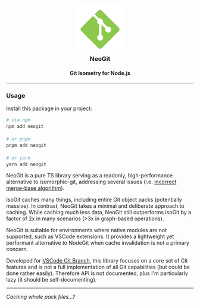 <h3 align="center">
	<img src="https://raw.githubusercontent.com/wavim/neogit/master/media/icon.png" width="130" alt="NeoGit Icon" /><br />
	NeoGit
</h3>
<h4 align="center">Git Isometry for Node.js</h4>

---

### Usage

Install this package in your project:

```bash
# via npm
npm add neogit

# or pnpm
pnpm add neogit

# or yarn
yarn add neogit
```

NeoGit is a pure TS library serving as a readonly, high-performance alternative to isomorphic-git,
addressing several issues (i.e.
[incorrect merge-base algorithm](https://github.com/isomorphic-git/isomorphic-git/issues/2109)).

IsoGit caches many things, including entire Git object packs (potentially massive). In contrast,
NeoGit takes a minimal and deliberate approach to caching. While caching much less data, NeoGit
still outperforms IsoGit by a factor of 2x in many scenarios (>3x in graph-based operations).

NeoGit is suitable for environments where native modules are not supported, such as VSCode
extensions. It provides a lightweight yet performant alternative to NodeGit when cache invalidation
is not a primary concern.

Developed for [VSCode Git Branch](https://github.com/wavim/vscode-git-branch), this library focuses
on a core set of Git features and is not a full implementation of all Git capabilities (but could be
done rather easily). Therefore API is not documented, plus I'm particularly lazy (it should be
self-documenting).

---

_Caching whole pack files...?_
